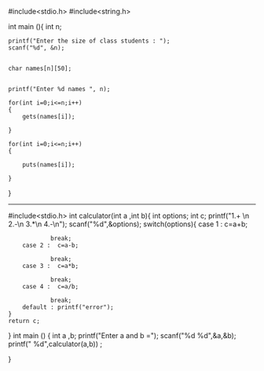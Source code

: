#include<stdio.h>
#include<string.h>

int main (){
	int n;
	
	printf("Enter the size of class students : ");
	scanf("%d", &n);
	
	
	char names[n][50];
	
	
	printf("Enter %d names ", n);
	
	for(int i=0;i<=n;i++)
	{
		gets(names[i]);
				
	}
	
	for(int i=0;i<=n;i++)
	{
		
		puts(names[i]);
				
	}
}
_________________________________________________________________________________________________________
#include<stdio.h>
int calculator(int a ,int b){
	int options;
	int c;
	printf("1.+ \n 2.-\n 3.*\n 4.-\n");
	scanf("%d",&options);
	switch(options){
		case 1 :  c=a+b;
				
				break;
		case 2 :  c=a-b;
				
				break;
		case 3 :  c=a*b;
				
				break;
		case 4 :  c=a/b;
				
				break;
		default : printf("error");		
	}
	return c;

}
int main ()
{
	int a ,b;
	printf("Enter a and b =");
	scanf("%d %d",&a,&b);
	printf(" %d",calculator(a,b)) ;
	
	
	
}
